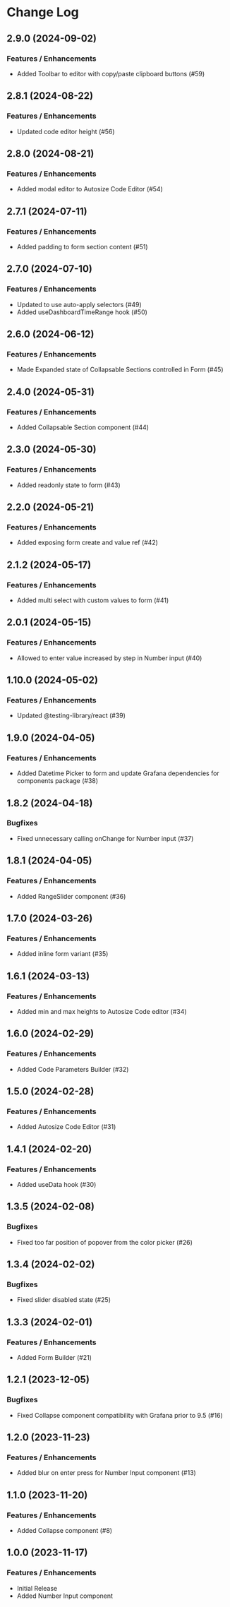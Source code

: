# Change Log

## 2.9.0 (2024-09-02)

### Features / Enhancements

- Added Toolbar to editor with copy/paste clipboard buttons (#59)

## 2.8.1 (2024-08-22)

### Features / Enhancements

- Updated code editor height (#56)

## 2.8.0 (2024-08-21)

### Features / Enhancements

- Added modal editor to Autosize Code Editor (#54)

## 2.7.1 (2024-07-11)

### Features / Enhancements

- Added padding to form section content (#51)

## 2.7.0 (2024-07-10)

### Features / Enhancements

- Updated to use auto-apply selectors (#49)
- Added useDashboardTimeRange hook (#50)

## 2.6.0 (2024-06-12)

### Features / Enhancements

- Made Expanded state of Collapsable Sections controlled in Form (#45)

## 2.4.0 (2024-05-31)

### Features / Enhancements

- Added Collapsable Section component (#44)

## 2.3.0 (2024-05-30)

### Features / Enhancements

- Added readonly state to form (#43)

## 2.2.0 (2024-05-21)

### Features / Enhancements

- Added exposing form create and value ref (#42)

## 2.1.2 (2024-05-17)

### Features / Enhancements

- Added multi select with custom values to form (#41)

## 2.0.1 (2024-05-15)

### Features / Enhancements

- Allowed to enter value increased by step in Number input (#40)

## 1.10.0 (2024-05-02)

### Features / Enhancements

- Updated @testing-library/react (#39)

## 1.9.0 (2024-04-05)

### Features / Enhancements

- Added Datetime Picker to form and update Grafana dependencies for components package (#38)

## 1.8.2 (2024-04-18)

### Bugfixes

- Fixed unnecessary calling onChange for Number input (#37)

## 1.8.1 (2024-04-05)

### Features / Enhancements

- Added RangeSlider component (#36)

## 1.7.0 (2024-03-26)

### Features / Enhancements

- Added inline form variant (#35)

## 1.6.1 (2024-03-13)

### Features / Enhancements

- Added min and max heights to Autosize Code editor (#34)

## 1.6.0 (2024-02-29)

### Features / Enhancements

- Added Code Parameters Builder (#32)

## 1.5.0 (2024-02-28)

### Features / Enhancements

- Added Autosize Code Editor (#31)

## 1.4.1 (2024-02-20)

### Features / Enhancements

- Added useData hook (#30)

## 1.3.5 (2024-02-08)

### Bugfixes

- Fixed too far position of popover from the color picker (#26)

## 1.3.4 (2024-02-02)

### Bugfixes

- Fixed slider disabled state (#25)

## 1.3.3 (2024-02-01)

### Features / Enhancements

- Added Form Builder (#21)

## 1.2.1 (2023-12-05)

### Bugfixes

- Fixed Collapse component compatibility with Grafana prior to 9.5 (#16)

## 1.2.0 (2023-11-23)

### Features / Enhancements

- Added blur on enter press for Number Input component (#13)

## 1.1.0 (2023-11-20)

### Features / Enhancements

- Added Collapse component (#8)

## 1.0.0 (2023-11-17)

### Features / Enhancements

- Initial Release
- Added Number Input component
